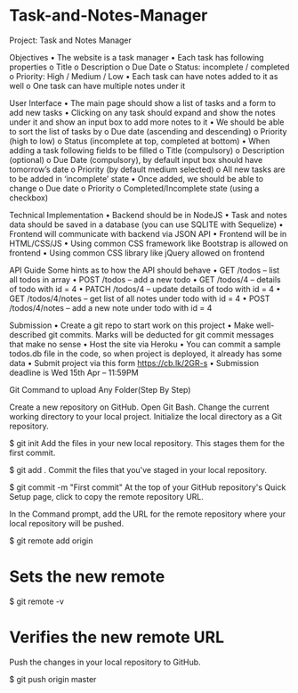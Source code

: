 # Task-and-Notes-Manager

Project: Task and Notes Manager

Objectives
•	The website is a task manager
•	Each task has following properties
o	Title
o	Description
o	Due Date
o	Status: incomplete / completed
o	Priority: High / Medium / Low
•	Each task can have notes added to it as well
o	One task can have multiple notes under it

User Interface 
•	The main page should show a list of tasks and a form to add new tasks
•	Clicking on any task should expand and show the notes under it and show an input box to add more notes to it
•	We should be able to sort the list of tasks by 
o	Due date (ascending and descending)
o	Priority (high to low)
o	Status (incomplete at top, completed at bottom)
•	When adding a task following fields to be filled
o	Title (compulsory)
o	Description (optional)
o	Due Date (compulsory), by default input box should have tomorrow’s date
o	Priority (by default medium selected)
o	All new tasks are to be added in ‘incomplete’ state
•	Once added, we should be able to change 
o	Due date
o	Priority
o	Completed/Incomplete state (using a checkbox)

Technical Implementation 
•	Backend should be in NodeJS
•	Task and notes data should be saved in a database (you can use SQLITE with Sequelize) 
•	Frontend will communicate with backend via JSON API 
•	Frontend will be in HTML/CSS/JS
•	Using common CSS framework like Bootstrap is allowed on frontend
•	Using common CSS library like jQuery allowed on frontend

API Guide 
Some hints as to how the API should behave 
•	GET        /todos – list all todos in array
•	POST     /todos – add a new todo
•	GET        /todos/4 – details of todo with id = 4 
•	PATCH /todos/4 – update details of todo with id = 4 
•	GET        /todos/4/notes – get list of all notes under todo with id = 4 
•	POST     /todos/4/notes – add a new note under todo with id = 4

Submission 
•	Create a git repo to start work on this project
•	Make well-described git commits. Marks will be deducted for git commit messages that make no sense 
•	Host the site via Heroku 
•	You can commit a sample todos.db file in the code, so when project is deployed, it already has some data
•	Submit project via this form https://cb.lk/2GR-s 
•	Submission deadline is Wed 15th Apr – 11:59PM
















Git Command to upload Any Folder(Step By Step)

Create a new repository on GitHub.
Open Git Bash.
Change the current working directory to your local project.
Initialize the local directory as a Git repository.

$ git init
Add the files in your new local repository. This stages them for the first commit.

$ git add .
Commit the files that you've staged in your local repository.

$ git commit -m "First commit"
At the top of your GitHub repository's Quick Setup page, click to copy the remote repository URL.

In the Command prompt, add the URL for the remote repository where your local repository will be pushed.

$ git remote add origin <remote repository URL>
# Sets the new remote
$ git remote -v
# Verifies the new remote URL
Push the changes in your local repository to GitHub.

$ git push origin master
